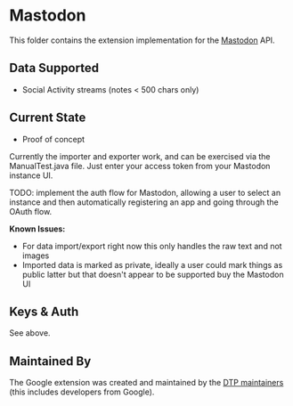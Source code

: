 # Mastodon
This folder contains the extension implementation for the
[Mastodon](https://joinmastodon.org/) API.


## Data Supported

 - Social Activity streams (notes < 500 chars only)

## Current State

 - Proof of concept
 
 Currently the importer and exporter work, and can be exercised via the ManualTest.java
 file.  Just enter your access token from your Mastodon instance UI.
 
 TODO: implement the auth flow for Mastodon, allowing a user to select an instance
 and then automatically registering an app and going through the OAuth flow.
 
 **Known Issues:**
 
 - For data import/export right now this only handles the raw text and not images
 - Imported data is marked as private, ideally a user could mark things as public latter
   but that doesn't appear to be supported buy the Mastodon UI

## Keys & Auth

See above.

## Maintained By

The Google extension was created and maintained by the
[DTP maintainers](mailto:portability-maintainers@googlegroups.com)
(this includes developers from Google).
